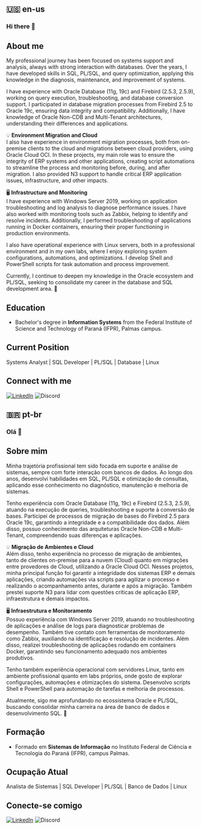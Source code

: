 ## 🇺🇸 en-us

### Hi there 👋
## About me
My professional journey has been focused on systems support and analysis, always with strong interaction with databases. Over the years, I have developed skills in SQL, PL/SQL, and query optimization, applying this knowledge in the diagnosis, maintenance, and improvement of systems.

I have experience with Oracle Database (11g, 19c) and Firebird (2.5.3, 2.5.9), working on query execution, troubleshooting, and database conversion support. I participated in database migration processes from Firebird 2.5 to Oracle 19c, ensuring data integrity and compatibility. Additionally, I have knowledge of Oracle Non-CDB and Multi-Tenant architectures, understanding their differences and applications.

💡 **Environment Migration and Cloud**  
I also have experience in environment migration processes, both from on-premise clients to the cloud and migrations between cloud providers, using Oracle Cloud OCI. In these projects, my main role was to ensure the integrity of ERP systems and other applications, creating script automations to streamline the process and monitoring before, during, and after migration. I also provided N3 support to handle critical ERP application issues, infrastructure, and other impacts.

🖥 **Infrastructure and Monitoring**  
I have experience with Windows Server 2019, working on application troubleshooting and log analysis to diagnose performance issues. I have also worked with monitoring tools such as Zabbix, helping to identify and resolve incidents. Additionally, I performed troubleshooting of applications running in Docker containers, ensuring their proper functioning in production environments.

I also have operational experience with Linux servers, both in a professional environment and in my own labs, where I enjoy exploring system configurations, automations, and optimizations. I develop Shell and PowerShell scripts for task automation and process improvement.

Currently, I continue to deepen my knowledge in the Oracle ecosystem and PL/SQL, seeking to consolidate my career in the database and SQL development area. 🚀

## Education
* Bachelor's degree in **Information Systems** from the Federal Institute of Science and Technology of Paraná (IFPR), Palmas campus.

## Current Position
Systems Analyst | SQL Developer | PL/SQL | Database | Linux

## Connect with me
[![LinkedIn](https://img.shields.io/badge/LinkedIn-4165d3?style=for-the-badge&logo=linkedin&logoColor=)](https://www.linkedin.com/in/luiz-alberto-parnoff/)
![Discord](https://img.shields.io/discord/luiz_parnoff)

## 🇧🇷 pt-br

### Olá 👋
## Sobre mim
Minha trajetória profissional tem sido focada em suporte e análise de sistemas, sempre com forte interação com bancos de dados. Ao longo dos anos, desenvolvi habilidades em SQL, PL/SQL e otimização de consultas, aplicando esse conhecimento no diagnóstico, manutenção e melhoria de sistemas.

Tenho experiência com Oracle Database (11g, 19c) e Firebird (2.5.3, 2.5.9), atuando na execução de queries, troubleshooting e suporte à conversão de bases. Participei de processos de migração de bases do Firebird 2.5 para Oracle 19c, garantindo a integridade e a compatibilidade dos dados. Além disso, possuo conhecimento das arquiteturas Oracle Non-CDB e Multi-Tenant, compreendendo suas diferenças e aplicações.

💡 **Migração de Ambientes e Cloud**  
Além disso, tenho experiência no processo de migração de ambientes, tanto de clientes on-premise para a nuvem (Cloud) quanto em migrações entre provedores de Cloud, utilizando a Oracle Cloud OCI. Nesses projetos, minha principal função foi garantir a integridade dos sistemas ERP e demais aplicações, criando automações via scripts para agilizar o processo e realizando o acompanhamento antes, durante e após a migração. Também prestei suporte N3 para lidar com questões críticas de aplicação ERP, infraestrutura e demais impactos.

🖥 **Infraestrutura e Monitoramento**  
Possuo experiência com Windows Server 2019, atuando no troubleshooting de aplicações e análise de logs para diagnosticar problemas de desempenho. Também tive contato com ferramentas de monitoramento como Zabbix, auxiliando na identificação e resolução de incidentes. Além disso, realizei troubleshooting de aplicações rodando em containers Docker, garantindo seu funcionamento adequado nos ambientes produtivos.

Tenho também experiência operacional com servidores Linux, tanto em ambiente profissional quanto em labs próprios, onde gosto de explorar configurações, automações e otimizações do sistema. Desenvolvo scripts Shell e PowerShell para automação de tarefas e melhoria de processos.

Atualmente, sigo me aprofundando no ecossistema Oracle e PL/SQL, buscando consolidar minha carreira na área de banco de dados e desenvolvimento SQL. 🚀

## Formação
* Formado em **Sistemas de Informação** no Instituto Federal de Ciência e Tecnologia do Paraná (IFPR), campus Palmas.

## Ocupação Atual
Analista de Sistemas | SQL Developer | PL/SQL | Banco de Dados | Linux

## Conecte-se comigo
[![LinkedIn](https://img.shields.io/badge/LinkedIn-4165d3?style=for-the-badge&logo=linkedin&logoColor=)](https://www.linkedin.com/in/luiz-alberto-parnoff/)
![Discord](https://img.shields.io/discord/luiz_parnoff)

